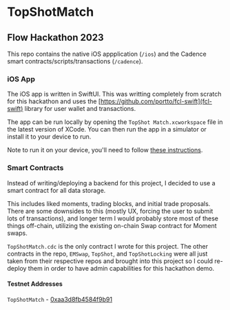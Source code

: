 # TopShotMatch

## Flow Hackathon 2023

This repo contains the native iOS appplication (`/ios`) and the Cadence smart contracts/scripts/transactions (`/cadence`).

### iOS App

The iOS app is written in SwiftUI. This was writting completely from scratch for this hackathon
and uses the [https://github.com/portto/fcl-swift](fcl-swift) library for user wallet and transactions.

The app can be run locally by opening the `TopShot Match.xcworkspace` file in the latest
version of XCode. You can then run the app in a simulator or install it to your device to run.

Note to run it on your device, you'll need to follow [these instructions](https://www.twilio.com/blog/2018/07/how-to-test-your-ios-application-on-a-real-device.html).

### Smart Contracts

Instead of writing/deploying a backend for this project, I decided to use a smart contract for all data storage.

This includes liked moments, trading blocks, and initial trade proposals. There are some downsides
to this (mostly UX, forcing the user to submit lots of transactions), and longer term I would
probably store most of these things off-chain, utilizing the existing on-chain Swap contract for
Moment swaps.

`TopShotMatch.cdc` is the only contract I wrote for this project. The other contracts in the repo,
`EMSwap`, `TopShot`, and `TopShotLocking` were all just taken from their respective repos and brought
into this project so I could re-deploy them in order to have admin capabilities for this
hackathon demo.

#### Testnet Addresses

`TopShotMatch` - [0xaa3d8fb4584f9b91](https://testnet.flowscan.org/account/0xaa3d8fb4584f9b91)
